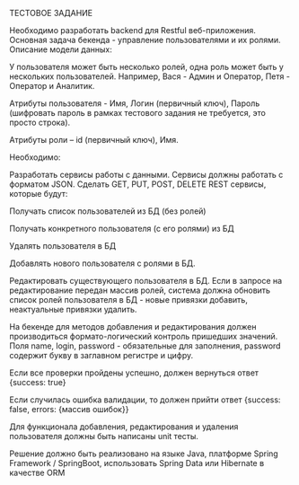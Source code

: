 ТЕСТОВОЕ ЗАДАНИЕ

Необходимо разработать backend для Restful веб-приложения. Основная задача бекенда - управление пользователями и их ролями. Описание модели данных:

У пользователя может быть несколько ролей, одна роль может быть у нескольких пользователей. Например, Вася - Админ и Оператор, Петя - Оператор и Аналитик.

Атрибуты пользователя - Имя, Логин (первичный ключ), Пароль (шифровать пароль в рамках тестового задания не требуется, это просто строка).

Атрибуты роли – id (первичный ключ), Имя.


Необходимо:

Разработать сервисы работы с данными. Сервисы должны работать с форматом JSON. Сделать GET, PUT, POST, DELETE REST сервисы, которые будут:

Получать список пользователей из БД (без ролей)

Получать конкретного пользователя (с его ролями) из БД

Удалять пользователя в БД

Добавлять нового пользователя с ролями в БД.

Редактировать существующего пользователя в БД. Если в запросе на редактирование передан массив ролей, система должна обновить список ролей пользователя в БД - новые привязки добавить, неактуальные привязки удалить.

На бекенде для методов добавления и редактирования должен производиться формато-логический контроль пришедших значений. Поля name, login, password - обязательные для заполнения, password содержит букву в заглавном регистре и цифру.

Если все проверки пройдены успешно, должен вернуться ответ {success: true}

Если случилась ошибка валидации, то должен прийти ответ {success: false, errors: {массив ошибок}}

Для функционала добавления, редактирования и удаления пользователя должны быть написаны unit тесты.


Решение должно быть реализовано на языке Java,  платформе Spring Framework / SpringBoot, использовать Spring Data или Hibernate в качестве ORM